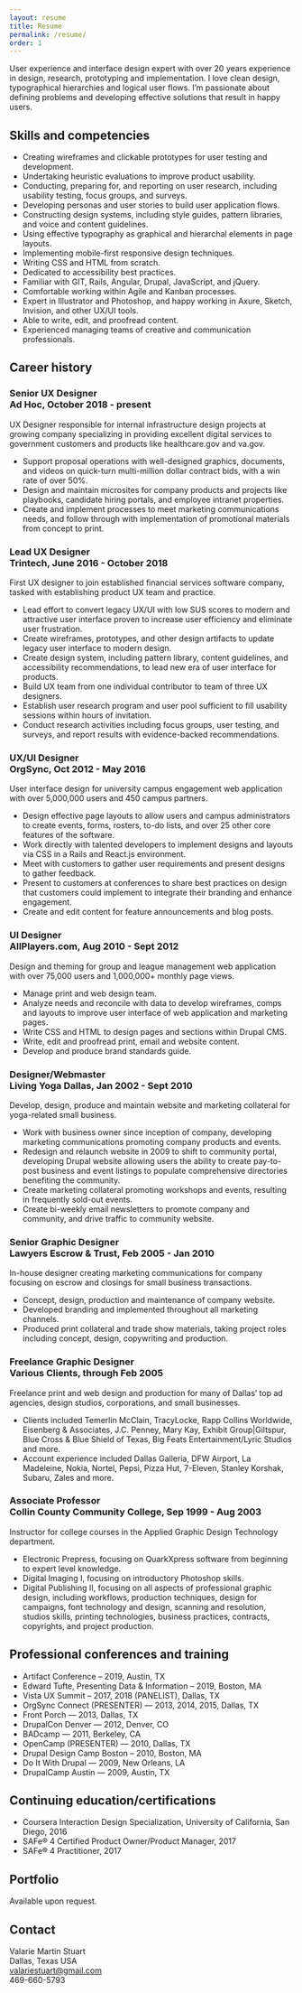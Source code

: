 ```yaml
---
layout: resume
title: Resume
permalink: /resume/
order: 1
---
```


User experience and interface design expert with over 20 years experience in design, research, prototyping and implementation. I love clean design, typographical hierarchies and logical user flows. I’m passionate about defining problems and developing effective solutions that result in happy users.

## Skills and competencies

  * Creating wireframes and clickable prototypes for user testing and development.
  * Undertaking heuristic evaluations to improve product usability.
  * Conducting, preparing for, and reporting on user research, including usability testing, focus groups, and surveys.
  * Developing personas and user stories to build user application flows.
  * Constructing design systems, including style guides, pattern libraries, and voice and content guidelines.
  * Using effective typography as graphical and hierarchal elements in page layouts.
  * Implementing mobile-first responsive design techniques.
  * Writing CSS and HTML from scratch.
  * Dedicated to accessibility best practices.
  * Familiar with GIT, Rails, Angular, Drupal, JavaScript, and jQuery.
  * Comfortable working within Agile and Kanban processes.
  * Expert in Illustrator and Photoshop, and happy working in Axure, Sketch, Invision, and other UX/UI tools.
  * Able to write, edit, and proofread content.
  * Experienced managing teams of creative and communication professionals.

## Career history

### Senior UX Designer <br />Ad Hoc,  October 2018 - present
UX Designer responsible for internal infrastructure design projects at growing company specializing in providing excellent digital services to government customers and products like healthcare.gov and va.gov.

  * Support proposal operations with well-designed graphics, documents, and videos on quick-turn multi-million dollar contract bids, with a win rate of over 50%.
  * Design and maintain microsites for company products and projects like playbooks, candidate hiring portals, and employee intranet properties.
  * Create and implement processes to meet marketing communications needs, and follow through with implementation of promotional materials from concept to print.

### Lead UX Designer <br />Trintech,  June 2016 - October 2018
First UX designer to join established financial services software company, tasked with establishing product UX team and practice.

  * Lead effort to convert legacy UX/UI with low SUS scores to modern and attractive user interface proven to increase user efficiency and eliminate user frustration.
  * Create wireframes, prototypes, and other design artifacts to update legacy user interface to modern design.
  * Create design system, including pattern library, content guidelines, and accessibility recommendations, to lead new era of user interface for products.
  * Build UX team from one individual contributor to team of three UX designers.
  * Establish user research program and user pool sufficient to fill usability sessions within hours of invitation.
  * Conduct research activities including focus groups, user testing, and surveys, and report results with evidence-backed recommendations.


### UX/UI Designer <br />OrgSync, Oct 2012 - May 2016

User interface design for university campus engagement web application with over 5,000,000 users and 450 campus partners.

  * Design effective page layouts to allow users and campus administrators to create events, forms, rosters, to-do lists, and over 25 other core features of the software.
  * Work directly with talented developers to implement designs and layouts via CSS in a Rails and React.js environment.
  * Meet with customers to gather user requirements and present designs to gather feedback.
  * Present to customers at conferences to share best practices on design that customers could implement to integrate their branding and enhance engagement.
  * Create and edit content for feature announcements and blog posts.

### UI Designer <br />AllPlayers.com, Aug 2010 - Sept 2012

Design and theming for group and league management web application with over 75,000 users and 1,000,000+ monthly page views.

  * Manage print and web design team.
  * Analyze needs and reconcile with data to develop wireframes, comps and layouts to improve user interface of web application and marketing pages.
  * Write CSS and HTML to design pages and sections within Drupal CMS.
  * Write, edit and proofread print, email and website content.
  * Develop and produce brand standards guide.

### Designer/Webmaster <br />Living Yoga Dallas, Jan 2002 - Sept 2010

Develop, design, produce and maintain website and marketing collateral for yoga-related small business.

  * Work with business owner since inception of company, developing marketing communications promoting company products and events.
  * Redesign and relaunch website in 2009 to shift to community portal, developing Drupal website allowing users the ability to create pay-to-post business and event listings to populate comprehensive directories benefiting the community.
  * Create marketing collateral promoting workshops and events, resulting in frequently sold-out events.
  * Create bi-weekly email newsletters to promote company and community, and drive traffic to community website.

### Senior Graphic Designer <br />Lawyers Escrow & Trust, Feb 2005 - Jan 2010

In-house designer creating marketing communications for company focusing on escrow and closings for small business transactions.

  * Concept, design, production and maintenance of company website.
  * Developed branding and implemented throughout all marketing channels.
  * Produced print collateral and trade show materials, taking project roles including concept, design, copywriting and production.

### Freelance Graphic Designer <br />Various Clients, through Feb 2005

Freelance print and web design and production for many of Dallas’ top ad agencies, design studios, corporations, and small businesses.

  * Clients included Temerlin McClain, TracyLocke, Rapp Collins Worldwide, Eisenberg & Associates, J.C. Penney, Mary Kay, Exhibit Group\|Giltspur, Blue Cross & Blue Shield of Texas, Big Feats Entertainment/Lyric Studios and more.
  * Account experience included Dallas Galleria, DFW Airport, La Madeleine, Nokia, Nortel, Pepsi, Pizza Hut, 7-Eleven, Stanley Korshak, Subaru, Zales and more.

### Associate Professor <br />Collin County Community College, Sep 1999 - Aug 2003

Instructor for college courses in the Applied Graphic Design Technology department.

  * Electronic Prepress, focusing on QuarkXpress software from beginning to expert level  knowledge.
  * Digital Imaging I, focusing on introductory Photoshop skills.
  * Digital Publishing II, focusing on all aspects of professional graphic design, including workflows, production techniques, design for campaigns, font technology and design, scanning and resolution, studios skills, printing technologies, business practices, contracts, copyrights, and project production.

## Professional conferences and training

  * Artifact Conference – 2019, Austin, TX
  * Edward Tufte, Presenting Data & Information – 2019, Boston, MA
  * Vista UX Summit – 2017, 2018 (PANELIST), Dallas, TX
  * OrgSync Connect (PRESENTER) — 2013, 2014, 2015, Dallas, TX
  * Front Porch — 2013, Dallas, TX
  * DrupalCon Denver — 2012, Denver, CO
  * BADcamp — 2011, Berkeley, CA
  * OpenCamp (PRESENTER) — 2010, Dallas, TX
  * Drupal Design Camp Boston – 2010, Boston, MA
  * Do It With Drupal — 2009, New Orleans, LA
  * DrupalCamp Austin — 2009, Austin, TX

## Continuing education/certifications

  * Coursera Interaction Design Specialization, University of California, San Diego, 2016
  * SAFe® 4 Certified Product Owner/Product Manager, 2017
  * SAFe® 4 Practitioner, 2017

## Portfolio

Available upon request.

## Contact

Valarie Martin Stuart<br />
Dallas, Texas USA<br />
valariestuart@gmail.com<br />
469-660-5793
